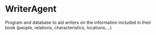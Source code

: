 # WriterAgent
Program and database to aid writers on the information included in their book (people, relations, characteristics, locations,...)
